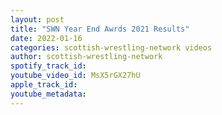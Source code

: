 ```yaml
---
layout: post
title: "SWN Year End Awrds 2021 Results"
date: 2022-01-16
categories: scottish-wrestling-network videos
author: scottish-wrestling-network
spotify_track_id: 
youtube_video_id: MsX5rGX27hU
apple_track_id: 
youtube_metadata: 
---
```

